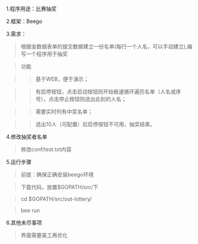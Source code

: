 1.程序用途：比赛抽奖

2.框架：Beego

3.需求：

>根据金数据表单的提交数据建立一份名单(每行一个人名，可以手动建立),编写一个程序用于抽奖

>功能

>>基于WEB，便于演示；

>>有启停按钮，点击启动按钮则开始极速循环遍历名单（人名或序号），点击停止按钮则选出此刻的人名；

>>需要实时列有中奖名单；

>>选出10人（可配置）后启停按钮不可用，抽奖结束。

4.修改抽奖者名单
>修改conf/test.txt内容

5.运行步骤
>前提：确保正确安装beego环境

>下载代码，放置$GOPATH/src/下

>cd $GOPATH/src/out-lottery/

>bee run

6.其他未尽事项
>界面需要美工再优化